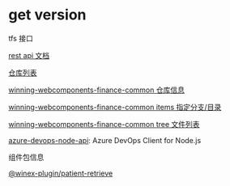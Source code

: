 # get version

tfs 接口

[rest api 文档]( https://learn.microsoft.com/en-us/rest/api/azure/devops/git/items/get?view=vsts-rest-tfs-4.1&tabs=HTTP)

[仓库列表](http://tfs2018-web.winning.com.cn:8080/tfs/WINNING-6.0/_apis/git/7dfa9b49-818c-4765-8aae-aec1304af4e9/repositories)

[winning-webcomponents-finance-common 仓库信息](http://tfs2018-web.winning.com.cn:8080/tfs/WINNING-6.0/_apis/git/repositories/4be57363-97a1-489a-b448-1905daf30947)

[winning-webcomponents-finance-common items 指定分支/目录](http://tfs2018-web.winning.com.cn:8080/tfs/WINNING-6.0/_apis/git/repositories/4be57363-97a1-489a-b448-1905daf30947/items?path=/&versionDescriptor.versionType=branch&versionDescriptor.version=develop_public)

[winning-webcomponents-finance-common tree 文件列表](http://tfs2018-web.winning.com.cn:8080/tfs/WINNING-6.0/_apis/git/repositories/4be57363-97a1-489a-b448-1905daf30947/trees/d130d9d2396c909f5873df06ad9199ee723ddf70)

[azure-devops-node-api](https://www.npmjs.com/package/azure-devops-node-api): Azure DevOps Client for Node.js

组件包信息

[@winex-plugin/patient-retrieve](http://172.16.9.57:8081/repository/npm-group/@winex-plugin/patient-retrieve)
